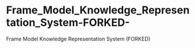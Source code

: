 # Frame_Model_Knowledge_Representation_System-FORKED-
Frame Model Knowledge Representation System (FORKED)
